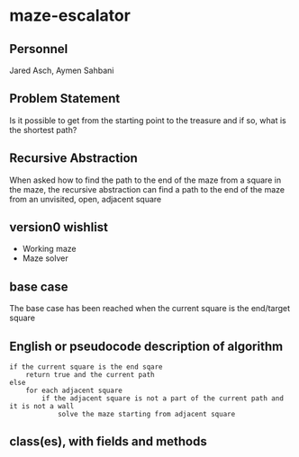 # maze-escalator

## Personnel

Jared Asch, Aymen Sahbani

## Problem Statement

Is it possible to get from the starting point to the treasure and if so, what is the shortest path?

## Recursive Abstraction

When asked how to find the path to the end of the maze from a square in the maze, the recursive abstraction can find a path to the end of the maze from an unvisited, open, adjacent square

## version0 wishlist

* Working maze
* Maze solver

## base case

The base case has been reached when the current square is the end/target square

## English or pseudocode description of algorithm

```
if the current square is the end sqare
    return true and the current path
else
    for each adjacent square
        if the adjacent square is not a part of the current path and it is not a wall
            solve the maze starting from adjacent square
```

## class(es), with fields and methods
